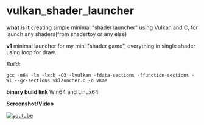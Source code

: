 # vulkan_shader_launcher

**what is it** creating simple minimal "shader launcher" using Vulkan and C, for launch any shaders(from shadertoy or any else)

**v1** minimal launcher for my mini "shader game", everything in single shader using loop for draw. 

*Build*:
```
gcc -m64 -lm -lxcb -O3 -lvulkan -fdata-sections -ffunction-sections -Wl,--gc-sections vklauncher.c -o VKme
```

**binary build link** Win64 and Linux64

**Screenshot/Video** 

[![youtube](https://danilw.github.io/GLSL-howto/vulkan_sh_launcher/v1/v1.jpg)](https://youtu.be/5Wzj-GNAo6c)
